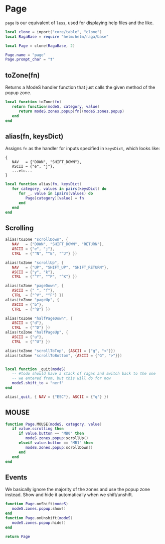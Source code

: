 # Page

``page`` is our equivalent of ``less``, used for displaying help files and the like.

```lua
local clone = import("core/table", "clone")
local RagaBase = require "helm:helm/raga/base"
```
```lua
local Page = clone(RagaBase, 2)

Page.name = "page"
Page.prompt_char = "❓"
```
## toZone(fn)

Returns a ModeS handler function that just calls the given method
of the popup zone.

```lua
local function toZone(fn)
   return function(modeS, category, value)
      return modeS.zones.popup[fn](modeS.zones.popup)
   end
end
```
## alias(fn, keysDict)

Assigns ``fn`` as the handler for inputs specified in ``keysDict``,
which looks like:

```lua-example
{
   NAV   = {"DOWN", "SHIFT_DOWN"},
   ASCII = {"e", "j"},
   ...etc...
}
```
```lua
local function alias(fn, keysDict)
   for category, values in pairs(keysDict) do
      for _, value in ipairs(values) do
         Page[category][value] = fn
      end
   end
end
```
## Scrolling

```lua
alias(toZone "scrollDown", {
   NAV   = {"DOWN", "SHIFT_DOWN", "RETURN"},
   ASCII = {"e", "j"},
   CTRL  = {"^N", "^E", "^J"} })

alias(toZone "scrollUp", {
   NAV   = {"UP", "SHIFT_UP", "SHIFT_RETURN"},
   ASCII = {"y", "k"},
   CTRL  = {"^Y", "^P", "^K"} })

alias(toZone "pageDown", {
   ASCII = {" ", "f"},
   CTRL  = {"^V", "^F"} })
alias(toZone "pageUp", {
   ASCII = {"b"},
   CTRL  = {"^B"} })

alias(toZone "halfPageDown", {
   ASCII = {"d"},
   CTRL  = {"^D"} })
alias(toZone "halfPageUp", {
   ASCII = {"u"},
   CTRL  = {"^U"} })

alias(toZone "scrollToTop", {ASCII = {"g", "<"}})
alias(toZone "scrollToBottom", {ASCII = {"G", ">"}})
```
```lua

local function _quit(modeS)
   -- #todo should have a stack of ragas and switch back to the one
   -- we entered from, but this will do for now
   modeS.shift_to = "nerf"
end

alias(_quit, { NAV = {"ESC"}, ASCII = {"q"} })
```
## MOUSE

```lua
function Page.MOUSE(modeS, category, value)
   if value.scrolling then
      if value.button == "MB0" then
         modeS.zones.popup:scrollUp()
      elseif value.button == "MB1" then
         modeS.zones.popup:scrollDown()
      end
   end
end
```
## Events

We basically ignore the majority of the zones and use the popup zone instead.
Show and hide it automatically when we shift/unshift.

```lua
function Page.onShift(modeS)
   modeS.zones.popup:show()
end
function Page.onUnshift(modeS)
   modeS.zones.popup:hide()
end
```
```lua
return Page
```
